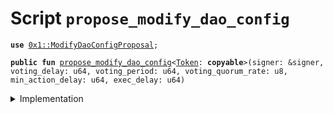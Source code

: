 
<a name="propose_modify_dao_config"></a>

# Script `propose_modify_dao_config`





<pre><code><b>use</b> <a href="../../modules/doc/ModifyDaoConfigProposal.md#0x1_ModifyDaoConfigProposal">0x1::ModifyDaoConfigProposal</a>;
</code></pre>




<pre><code><b>public</b> <b>fun</b> <a href="propose_modify_dao_config.md#propose_modify_dao_config">propose_modify_dao_config</a>&lt;<a href="../../modules/doc/Token.md#0x1_Token">Token</a>: <b>copyable</b>&gt;(signer: &signer, voting_delay: u64, voting_period: u64, voting_quorum_rate: u8, min_action_delay: u64, exec_delay: u64)
</code></pre>



<details>
<summary>Implementation</summary>


<pre><code><b>fun</b> <a href="propose_modify_dao_config.md#propose_modify_dao_config">propose_modify_dao_config</a>&lt;<a href="../../modules/doc/Token.md#0x1_Token">Token</a>: <b>copyable</b>&gt;(
    signer: &signer,
    voting_delay: u64,
    voting_period: u64,
    voting_quorum_rate: u8,
    min_action_delay: u64,
    exec_delay: u64,
) {
    <a href="../../modules/doc/ModifyDaoConfigProposal.md#0x1_ModifyDaoConfigProposal_propose">ModifyDaoConfigProposal::propose</a>&lt;<a href="../../modules/doc/Token.md#0x1_Token">Token</a>&gt;(signer, voting_delay, voting_period, voting_quorum_rate, min_action_delay, exec_delay);
}
</code></pre>



</details>
